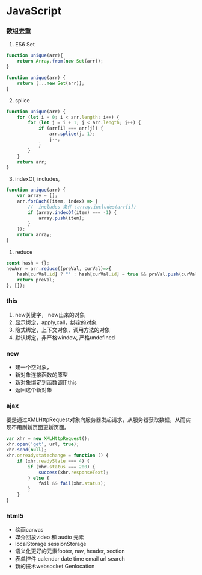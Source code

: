 # JavaScript

### 数组去重

1. ES6 Set 

``` js
function unique(arr){
    return Array.from(new Set(arr));
}

function unique(arr) {
    return [...new Set(arr)];
}
```

2. splice
``` js
function unique(arr) {
    for (let i = 0; i < arr.length; i++) {
        for (let j = i + 1; j < arr.length; j++) {
            if (arr[i] === arr[j]) {
                arr.splice(j, 1);
                j--;
            }
        }
    }
    return arr;
}
```

3. indexOf, includes, 
``` js
function unique(arr) {
    var array = [];
    arr.forEach((item, index) => {
        //  includes 条件 !array.includes(arr[i])
        if (array.indexOf(item) === -1) {
            array.push(item);
        }
    });
    return array;
}
```

1. reduce

``` js
const hash = {};
newArr = arr.reduce((preVal, curVal)=>{
    hash[curVal.id] ? "" : hash[curVal.id] = true && preVal.push(curVal);
    return preVal;
}, []);
```

### this

1. new关键字， new出来的对象  
2. 显示绑定，apply,call，绑定的对象
3. 隐式绑定，上下文对象，调用方法的对象 
4. 默认绑定，非严格window, 严格undefined                                

### new 

* 建一个空对象，
* 新对象连接函数的原型
* 新对象绑定到函数调用this
* 返回这个新对象

### ajax

要是通过XMLHttpRequest对象向服务器发起请求，从服务器获取数据，从而实现不用刷新页面更新页面。

``` js
var xhr = new XMLHttpRequest();
xhr.open('get', url, true);
xhr.send(null);
xhr.onreadystatechange = function () {
    if (xhr.readyState === 4) {
        if (xhr.status === 200) {
            success(xhr.responseText);
        } else {
            fail && fail(xhr.status);
        }
    }
}
```

### html5

* 绘画canvas
* 媒介回放video 和 audio 元素
* localStorage sessionStorage
* 语义化更好的元素footer, nav, header, section
* 表单控件 calendar date time email url search
* 新的技术websocket Genlocation
